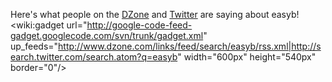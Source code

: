 Here's what people on the [DZone](http://www.dzone.com/links/index.html) and [Twitter](http://www.dzone.com/links/index.html) are saying about easyb!
<wiki:gadget url="http://google-code-feed-gadget.googlecode.com/svn/trunk/gadget.xml" up\_feeds="http://www.dzone.com/links/feed/search/easyb/rss.xml|http://search.twitter.com/search.atom?q=easyb" width="600px" height="540px" border="0"/>